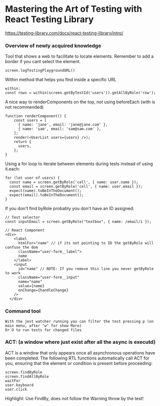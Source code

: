 # Mastering the Art of Testing with React Testing Library

https://testing-library.com/docs/react-testing-library/intro/

### Overview of newly acquired knowledge

Tool that shows a web to facilitate to locate elements.
Remember to add a border if you cant select the element.

    screen.logTestingPlaygroundURL()

Within method that helps you find inside a specific URL

    within:
    const rows = within(screen.getByTestId('users')).getAllByRole('row');

A nice way to renderComponents on the top, not using beforeEach (with is not recommended)

    function renderComponent() {
        const users = [
          { name: 'jane', email: 'jane@jane.com' },
          { name: 'sam', email: 'sam@sam.com' },
        ];
        render(<UserList users={users} />);
        return {
          users,
        };
    }

Using a for loop to iterate between elements during tests instead of using it.each:

    for (let user of users) {
      const name = screen.getByRole('cell', { name: user.name });
      const email = screen.getByRole('cell', { name: user.email });
      expect(name).toBeInTheDocument();
      expect(email).toBeInTheDocument();
    }

If you don't find byRole probably you don't have an ID assigned:

    // Test selector
    const inputEmail = screen.getByRole("textbox", { name: /email/i });

    // React Component
    <div>
        <label
          htmlFor="name" // if its not pointing to ID the getByRole will confuse the dom
          className="user-form__label">
          name
        </label>
        <input
          id="name" // NOTE: If you remove this line you never getByRole to work
          className="user-form__input"
          name="name"
          value={name}
          onChange={handleChange}
        />
      </div>

### Command tool

    With the jest watcher running you can filter the test pressing p (on main menu, after "w" for show More)
    Or O to run tests for changed files

### ACT: (a window where just exist after all the async is executd)

ACT is a window that only appears once all asynchronous operations have been completed.
The following RTL functions automatically call ACT for you, ensuring that the element or condition is present before proceeding:

    screen.findByRole
    screen.findAllByRole
    waitFor
    user.keyboard
    user.click

Highlight: Use FindBy, does not follow the Warning throw by the test!
